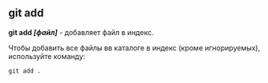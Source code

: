 ## git add

**git add *[файл]*** - добавляет файл в индекс.

Чтобы добавить все файлы вв каталоге в индекс (кроме игнорируемых), используйте команду:

```bash=
git add .
```